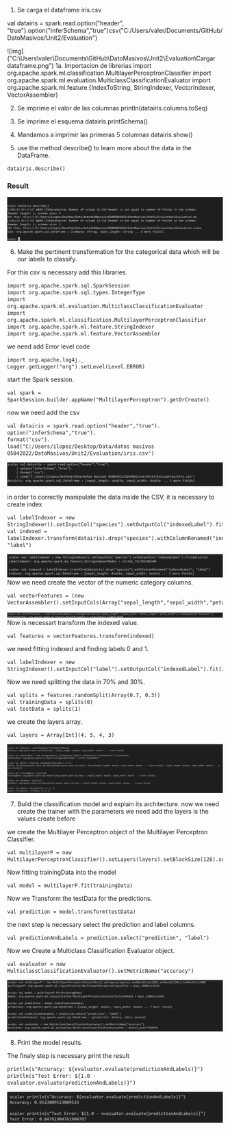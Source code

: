 1. Se carga el dataframe iris.csv

val datairis = spark.read.option("header", "true").option("inferSchema","true")csv("C:/Users/valer/Documents/GitHub/DatoMasivos/Unit2/Evaluation")

![img]("C:\Users\valer\Documents\GitHub\DatoMasivos\Unit2\Evaluation\Cargar dataframe.png")
1a. Importacion de librerias 
import org.apache.spark.ml.classification.MultilayerPerceptronClassifier
import org.apache.spark.ml.evaluation.MulticlassClassificationEvaluator
import org.apache.spark.ml.feature.{IndexToString, StringIndexer, VectorIndexer, VectorAssembler}

      


2. Se imprime el valor de las columnas
println(datairis.columns.toSeq)

3. Se imprime el esquema 
datairis.printSchema()

4. Mandamos a imprimir las primeras 5 columnas
datairis.show()

5. use the method describe() to learn more about the data in the DataFrame.
```
datairis.describe()
```
### Result
![img](https://github.com/israelpablo/DatoMasivos/blob/Unit2/Unit2/Evaluation/Parte%205%20.PNG)

6. Make the pertinent transformation for the categorical data which will be our labels to classify.



For this csv is necessary add this libraries.
```
import org.apache.spark.sql.SparkSession
import org.apache.spark.sql.types.IntegerType
import org.apache.spark.ml.evaluation.MulticlassClassificationEvaluator
import org.apache.spark.ml.classification.MultilayerPerceptronClassifier
import org.apache.spark.ml.feature.StringIndexer 
import org.apache.spark.ml.feature.VectorAssembler
```
we need add Error level code
```
import org.apache.log4j._
Logger.getLogger("org").setLevel(Level.ERROR)
```
start the Spark session.
```
val spark = SparkSession.builder.appName("MultilayerPerceptron").getOrCreate()
```
now we need add the csv
```
val datairis = spark.read.option("header","true").
option("inferSchema","true").
format("csv").
load("C:/Users/ilopez/Desktop/Data/datos masivos 05042022/DatoMasivos/Unit2/Evaluation/iris.csv")
```
![img](https://github.com/israelpablo/DatoMasivos/blob/Unit2/Unit2/Evaluation/6-1.PNG)

in order to correctly manipulate the data inside the CSV, it is necessary to create index
```
val labelIndexer = new StringIndexer().setInputCol("species").setOutputCol("indexedLabel").fit(datairis)
val indexed = labelIndexer.transform(datairis).drop("species").withColumnRenamed("indexedLabel", "label")
```

![img](https://github.com/israelpablo/DatoMasivos/blob/Unit2/Unit2/Evaluation/6-2.PNG)
Now we need create the vector of the numeric category columns.
```
val vectorFeatures = (new VectorAssembler().setInputCols(Array("sepal_length","sepal_width","petal_length","petal_width")).setOutputCol("features"))
```
![img](https://github.com/israelpablo/DatoMasivos/blob/Unit2/Unit2/Evaluation/6-3.PNG)
Now is necessart transform the indexed value.
```
val features = vectorFeatures.transform(indexed)
```
we need fitting indexed and finding labels 0 and 1.
```
val labelIndexer = new StringIndexer().setInputCol("label").setOutputCol("indexedLabel").fit(indexed)
```

Now we need splitting the data in 70% and 30%.

```
val splits = features.randomSplit(Array(0.7, 0.3))
val trainingData = splits(0)
val testData = splits(1)
```

we create the layers array.
```
val layers = Array[Int](4, 5, 4, 3)
```
![img](https://github.com/israelpablo/DatoMasivos/blob/Unit2/Unit2/Evaluation/6-4.PNG)

7. Build the classification model and explain its architecture.
now we need create the trainer  with the parameters
we need add the layers is the values create before

we create the Multilayer Perceptron object of the Multilayer Perceptron Classifier.
```
val multilayerP = new MultilayerPerceptronClassifier().setLayers(layers).setBlockSize(128).setSeed(1234L).setMaxIter(100)  
```
Now fitting trainingData into the model
```
val model = multilayerP.fit(trainingData)
```

Now we Transform the testData for the predictions.
```
val prediction = model.transform(testData)
```
the next step is necessary select the prediction and label columns.
```
val predictionAndLabels = prediction.select("prediction", "label")
```

Now we Create a Multiclass Classification Evaluator object.

```
val evaluator = new MulticlassClassificationEvaluator().setMetricName("accuracy")
```

 ![img](https://github.com/israelpablo/DatoMasivos/blob/Unit2/Unit2/Evaluation/7.PNG)

8. Print the model results.

The finaly step is necessary print the result 
```
println(s"Accuracy: ${evaluator.evaluate(predictionAndLabels)}")
println(s"Test Error: ${1.0 - evaluator.evaluate(predictionAndLabels)}")
```

 ![img](https://github.com/israelpablo/DatoMasivos/blob/Unit2/Unit2/Evaluation/8.PNG)
